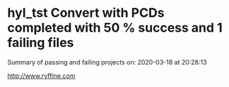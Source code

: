 # hyl_tst Convert with PCDs completed with 50 % success and 1 failing files

Summary of passing and failing projects on: 2020-03-18 at 20:28:13

http://www.ryffine.com
